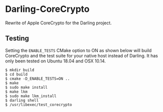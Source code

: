 # Darling-CoreCrypto

Rewrite of Apple CoreCrypto for the Darling project.

## Testing

Setting the `ENABLE_TESTS` CMake option to ON as shown below will build CoreCrypto and the test suite
 for your native host instead of Darling. It has only been tested on Ubuntu 18.04 and OSX 10.14.

```
$ mkdir build
$ cd build
$ cmake -D_ENABLE_TESTS=ON ..
$ make
$ sudo make install
$ make lkm
$ sudo make lkm_install
$ darling shell
$ /usr/libexec/test_corecrypto
```

